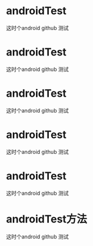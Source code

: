 # androidTest
这时个android github 测试


# androidTest
这时个android github 测试


# androidTest
这时个android github 测试


# androidTest
这时个android github 测试


# androidTest
这时个android github 测试


# androidTest方法
这时个android github 测试


